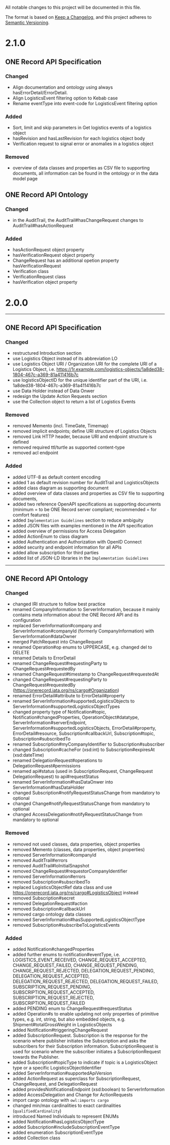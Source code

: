 All notable changes to this project will be documented in this file.

The format is based on [Keep a Changelog](https://keepachangelog.com/en/1.0.0/),
and this project adheres to [Semantic Versioning](https://semver.org/spec/v2.0.0.html).

# 2.1.0

## ONE Record API Specification

### Changed

- Align documentation and ontology using always hasErrorDetail/ErrorDetail.
- Align LogisticsEvent filtering option to Kebab case
- Rename eventType into event-code for LogisticsEvent filtering option

### Added

- Sort, limit and skip parameters in Get logistics events of a logistics object 
- hasRevision and hasLastRevision for each logistics object body
- Verification request to signal error or anomalies in a logistics object

### Removed

- overview of data classes and properties as CSV file to supporting documents, all information can be found in the ontology or in the data model page

## ONE Record API Ontology

### Changed

- in the AuditTrail, the AuditTrail#hasChangeRequest changes to AuditTrail#hasActionRequest


### Added 

- hasActionRequest object property
- hasVerificationRequest object property
- ChangeRequest has an additional opetion property hasVerificationRequest
- Verification class
- VerificationRequest class
- hasVerification object property

# 2.0.0

---

## ONE Record API Specification

### Changed

- restructured Introduction section
- use Logistics Object instead of its abbreviation LO 
- use Logistics Object URI / Organization URI for the complete URI of a Logistics Object, i.e. https://1r.example.com/logistics-objects/1a8ded38-1804-467c-a369-81a411416b7c
- use logisticsObjectID for the unique identifier part of the URI, i.e. 1a8ded38-1804-467c-a369-81a411416b7c
- use Data Holder instead of Data Onwer
- redesign the Update Action Requests section
- use the Collection object to return a list of Logistics Events


### Removed

- removed Memento (incl. TimeGate, Timemap)
- removed implicit endpoints; define URI structure of Logistics Objects
- removed Link HTTP header, because URI and endpoint structure is defined
- removed required ttl/turtle as supported content-type
- removed acl endpoint

  
### Added

- added UTF-8 as default content encoding
- added 1 as default revision number for AuditTrail and LogisticsObjects
- added class diagram as supporting document
- added overview of data classes and properties as CSV file to supporting documents,
- added two reference OpenAPI specifications as supporting documents (minimum = to be ONE Record server compliant; recommended = for comfort features)
- added `Implementation Guidelines` section to reduce ambiguity
- added JSON files with examples mentioned in the API specification
- added overview of permissions for Access Delegation
- added ActionEnum to class diagram
- added Authentication and Authorization with OpenID Connect
- added security and endpoint information for all APIs
- added allow subscription for third parties
- added list of JSON-LD libraries in the `Implementation Guidelines`


---

## ONE Record API Ontology

### Changed 

- changed IRI structure to follow best practice
- renamed CompanyInformation to ServerInformation, because it mainly contains meta information about the ONE Record API and its configuration
- replaced ServerInformation#company and ServerInformation#companyId (formerly CompanyInformation) with ServerInformation#dataOwner
- merged PatchRequest into ChangeRequest
- renamed Operation#op enums to UPPERCASE, e.g. changed del to DELETE
- renamed Details to ErrorDetail
- renamed ChangeRequest#requestingParty to ChangeRequest#requestedBy
- renamed ChangeRequest#timestamp to ChangeRequest#requestedAt
- changed ChangeRequest#requestingParty<Branch> to ChangeRequest#requestedBy (https://onerecord.iata.org/ns/cargo#Organization)
- renamed ErrorDetail#attribute to ErrorDetail#property
- renamed ServerInformation#supportedLogisticsObjects to ServerInformation#supportedLogisticsObjectTypes
- changed property type of Notification#topic, Notification#changedProperties, OperationObject#datatype, ServerInformation#serverEndpoint, ServerInformation#supportedLogisticsObjects, ErrorDetail#property, ErrorDetail#resource, Subscription#callbackUrl, Subscription#topic, Subscription#subscribedTo
- renamed Subscription#myCompanyIdentifier to Subscription#subscriber
- changed Subscription#cacheFor (xsd:int) to Subscription#expiresAt (xsd:dateTime)
- renamed DelegationRequest#operations to DelegationRequest#permissions
- renamed api#status (used in SubscriptionRequest, ChangeRequest DelegationRequest) to api#requestStatus
- renamed ServerInformation#hasDataOnwer into ServerInformation#hasDataHolder
- changed Subscription#notifyRequestStatusChange from mandatory to optional 
- changed Change#notifyRequestStatusChange from mandatory to optional
- changed AccessDelegation#notifyRequestStatusChange from mandatory to optional


### Removed

- removed not used classes, data properties, object properties
- removed Memento (classes, data properties, object properties)
- removed ServerInformation#companyId
- removed AuditTrail#errors
- removed AuditTrail#loInitialSnapshot
- removed ChangeRequest#requestorCompanyIdentifier
- removed ServerInformation#errors
- removed Subscription#subscribedTo
- replaced LogisticsObjectRef data class and use https://onerecord.iata.org/ns/cargo#LogisticsObject instead
- removed Subscription#secret
- removed DelegationRequest#action
- removed Subscription#callbackUrl
- removed cargo ontology data classes
- removed ServerInformation#hasSupportedLogisticsObjectType
- removed Subscription#subscribeToLogisticsEvents

### Added

- added Notification#changedProperties
- added further enums to notification#eventType, i.e. LOGISTICS_EVENT_RECEIVED, CHANGE_REQUEST_ACCEPTED, CHANGE_REQUEST_FAILED, CHANGE_REQUEST_PENDING, CHANGE_REQUEST_REJECTED, DELEGATION_REQUEST_PENDING, DELEGATION_REQUEST_ACCEPTED, DELEGATION_REQUEST_REJECTED, DELEGATION_REQUEST_FAILED, SUBSCRIPTION_REQUEST_PENDING, SUBSCRIPTION_REQUEST_ACCEPTED, SUBSCRIPTION_REQUEST_REJECTED, SUBSCRIPTION_REQUEST_FAILED
- added PENDING enum to ChangeRequest#requestStatus
- added Operation#s to enable updating not only properties of primitive types, e.g. int, string, but also embedded objects, e.g. Shipment#totalGrossWeight<Value> in LogisticsObjects
- added Notification#triggeringChangeRequest
- added SubscriptionRequest. Subscription is the response for the scenario where publisher initiates the Subscription and asks the subscribers for their Subscription information. SubscriptionRequest is used for scenario where the subscriber initiates a SubscriptionRequest towards the Publisher.
- added Subscription#topicType to indicate if topic is a LogisticsObject type or a specific LogisticsObjectIdentifier
- added ServerInformation#supportedApiVersion
- added ActionRequest as superclass for SubscriptionRequest, ChangeRequest, and DelegationRequest
- added providesNotificationsEndpoint (xsd:boolean) to ServerInformation
- added AccessDelegation and Change for ActionRequests
- import cargo ontology with `owl:imports cargo`
- changed min/max cardinalities to exact cardinalities (`qualifiedCardinality`)
- introduced Named Individuals to represent ENUMs
- added Notification#hasLogisticsObjectType
- added Subscription#includeSubscriptionEventType 
- added enumeration SubscriptionEventType
- added Collection class 
